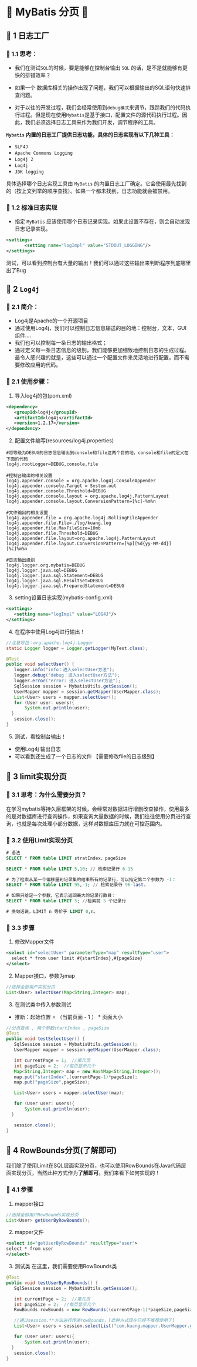 # &#127800; MyBatis 分页 &#127800; 
## &#127800; 1 日志工厂
### &#127800; 1.1 思考：
- 我们在测试`SQL`的时候，要是能够在控制台输出 `SQL` 的话，是不是就能够有更快的排错效率？

- 如果一个 数据库相关的操作出现了问题，我们可以根据输出的SQL语句快速排查问题。

- 对于以往的开发过程，我们会经常使用到`debug模式`来调节，跟踪我们的代码执行过程。但是现在使用`Mybatis`是基于接口，配置文件的源代码执行过程。因此，我们必须选择日志工具来作为我们开发，调节程序的工具。

**`Mybatis` 内置的日志工厂提供日志功能，具体的日志实现有以下几种工具：**

- `SLF4J`
- `Apache Commons Logging`
- `Log4j 2`
- `Log4j`
- `JDK logging`

具体选择哪个日志实现工具由 `MyBatis` 的内置日志工厂确定。它会使用最先找到的（按上文列举的顺序查找）。如果一个都未找到，日志功能就会被禁用。

### &#127800; 1.2 标准日志实现

- 指定 `MyBatis` 应该使用哪个日志记录实现。如果此设置不存在，则会自动发现日志记录实现。

```xml
<settings>
       <setting name="logImpl" value="STDOUT_LOGGING"/>
</settings>
```
测试，可以看到控制台有大量的输出！我们可以通过这些输出来判断程序到底哪里出了Bug

## &#127800; 2 `Log4j`
### &#127800; 2.1 简介：
- Log4j是Apache的一个开源项目
- 通过使用Log4j，我们可以控制日志信息输送的目的地：控制台，文本，GUI组件....
- 我们也可以控制每一条日志的输出格式；
- 通过定义每一条日志信息的级别，我们能够更加细致地控制日志的生成过程。最令人感兴趣的就是，这些可以通过一个配置文件来灵活地进行配置，而不需要修改应用的代码。

### &#127800; 2.1 使用步骤：

1. 导入log4j的包(pom.xml)
```xml
<dependency>
   <groupId>log4j</groupId>
   <artifactId>log4j</artifactId>
   <version>1.2.17</version>
</dependency>
```
2. 配置文件编写(resources/log4j.properties)
```
#将等级为DEBUG的日志信息输出到console和file这两个目的地，console和file的定义在下面的代码
log4j.rootLogger=DEBUG,console,file

#控制台输出的相关设置
log4j.appender.console = org.apache.log4j.ConsoleAppender
log4j.appender.console.Target = System.out
log4j.appender.console.Threshold=DEBUG
log4j.appender.console.layout = org.apache.log4j.PatternLayout
log4j.appender.console.layout.ConversionPattern=[%c]-%m%n

#文件输出的相关设置
log4j.appender.file = org.apache.log4j.RollingFileAppender
log4j.appender.file.File=./log/kuang.log
log4j.appender.file.MaxFileSize=10mb
log4j.appender.file.Threshold=DEBUG
log4j.appender.file.layout=org.apache.log4j.PatternLayout
log4j.appender.file.layout.ConversionPattern=[%p][%d{yy-MM-dd}][%c]%m%n

#日志输出级别
log4j.logger.org.mybatis=DEBUG
log4j.logger.java.sql=DEBUG
log4j.logger.java.sql.Statement=DEBUG
log4j.logger.java.sql.ResultSet=DEBUG
log4j.logger.java.sql.PreparedStatement=DEBUG
```
3. setting设置日志实现(mybatis-config.xml)
```xml
<settings>
   <setting name="logImpl" value="LOG4J"/>
</settings>
```
4. 在程序中使用Log4j进行输出！
```java
//注意导包：org.apache.log4j.Logger
static Logger logger = Logger.getLogger(MyTest.class);

@Test
public void selectUser() {
   logger.info("info：进入selectUser方法");
   logger.debug("debug：进入selectUser方法");
   logger.error("error: 进入selectUser方法");
   SqlSession session = MybatisUtils.getSession();
   UserMapper mapper = session.getMapper(UserMapper.class);
   List<User> users = mapper.selectUser();
   for (User user: users){
       System.out.println(user);
  }
   session.close();
}
```
5. 测试，看控制台输出！

- 使用Log4j 输出日志
- 可以看到还生成了一个日志的文件 【需要修改file的日志级别】

## &#127800; 3 limit实现分页
### &#127800; 3.1 思考：为什么需要分页？
在学习mybatis等持久层框架的时候，会经常对数据进行增删改查操作，使用最多的是对数据库进行查询操作，如果查询大量数据的时候，我们往往使用分页进行查询，也就是每次处理小部分数据，这样对数据库压力就在可控范围内。

### &#127800; 3.2 使用Limit实现分页

```sql
# 语法
SELECT * FROM table LIMIT stratIndex，pageSize

SELECT * FROM table LIMIT 5,10; // 检索记录行 6-15  

# 为了检索从某一个偏移量到记录集的结束所有的记录行，可以指定第二个参数为 -1：   
SELECT * FROM table LIMIT 95,-1; // 检索记录行 96-last.  

# 如果只给定一个参数，它表示返回最大的记录行数目：   
SELECT * FROM table LIMIT 5; //检索前 5 个记录行  

# 换句话说，LIMIT n 等价于 LIMIT 0,n。 
```

### &#127800; 3.3 步骤

1. 修改Mapper文件
```xml
<select id="selectUser" parameterType="map" resultType="user">
  select * from user limit #{startIndex},#{pageSize}
</select>
```
2. Mapper接口，参数为map
```java
//选择全部用户实现分页
List<User> selectUser(Map<String,Integer> map);
```
3. 在测试类中传入参数测试
- 推断：起始位置 =  （当前页面 - 1 ） * 页面大小
```java
//分页查询 , 两个参数startIndex , pageSize
@Test
public void testSelectUser() {
   SqlSession session = MybatisUtils.getSession();
   UserMapper mapper = session.getMapper(UserMapper.class);

   int currentPage = 1;  //第几页
   int pageSize = 2;  //每页显示几个
   Map<String,Integer> map = new HashMap<String,Integer>();
   map.put("startIndex",(currentPage-1)*pageSize);
   map.put("pageSize",pageSize);

   List<User> users = mapper.selectUser(map);

   for (User user: users){
       System.out.println(user);
  }

   session.close();
}
```

## &#127800; 4 RowBounds分页(了解即可)
我们除了使用Limit在SQL层面实现分页，也可以使用RowBounds在Java代码层面实现分页，当然此种方式作为**了解即可**。我们来看下如何实现的！
### &#127800; 4.1 步骤
1. mapper接口
```java
//选择全部用户RowBounds实现分页
List<User> getUserByRowBounds();
```
2. mapper文件
```xml
<select id="getUserByRowBounds" resultType="user">
select * from user
</select>
```
3. 测试类
在这里，我们需要使用RowBounds类
```java
@Test
public void testUserByRowBounds() {
   SqlSession session = MybatisUtils.getSession();

   int currentPage = 2;  //第几页
   int pageSize = 2;  //每页显示几个
   RowBounds rowBounds = new RowBounds((currentPage-1)*pageSize,pageSize);

   //通过session.**方法进行传递rowBounds，[此种方式现在已经不推荐使用了]
   List<User> users = session.selectList("com.kuang.mapper.UserMapper.getUserByRowBounds", null, rowBounds);

   for (User user: users){
       System.out.println(user);
  }
   session.close();
}
```